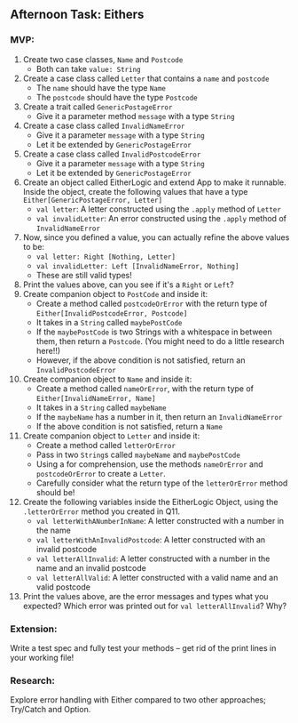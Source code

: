 ## Afternoon Task: Eithers
### MVP:
1. Create two case classes, `Name` and `Postcode`
   * Both can take `value: String`
2. Create a case class called `Letter` that contains a `name` and `postcode`
   * The `name` should have the type `Name`
   * The `postcode` should have the type `Postcode`
3. Create a trait called `GenericPostageError`
   * Give it a parameter method `message` with a type `String`
4. Create a case class called `InvalidNameError`
   * Give it a parameter `message` with a type `String`
   * Let it be extended by `GenericPostageError`
5. Create a case class called `InvalidPostcodeError`
   * Give it a parameter `message` with a type `String`
   * Let it be extended by `GenericPostageError`
6. Create an object called EitherLogic and extend App to make it runnable. Inside the object, create the following values that have a type `Either[GenericPostageError, Letter]`
   * `val letter`: A letter constructed using the `.apply` method of `Letter`
   * `val invalidLetter`: An error constructed using the `.apply` method of `InvalidNameError`
7. Now, since you defined a value, you can actually refine the above values to be:
   * `val letter: Right [Nothing, Letter]`
   * `val invalidLetter: Left [InvalidNameError, Nothing]`
   * These are still valid types!
8. Print the values above, can you see if it's a `Right` or `Left`?
9. Create companion object to `PostCode` and inside it:
   * Create a method called `postcodeOrError` with the return type of `Either[InvalidPostcodeError, Postcode]`
   * It takes in a `String` called `maybePostCode`
   * If the `maybePostCode` is two Strings with a whitespace in between them, then return a `Postcode`. (You might need to do a little research here!!)
   * However, if the above condition is not satisfied, return an `InvalidPostcodeError`
10. Create companion object to `Name` and inside it:
    * Create a method called `nameOrError`, with the return type of `Either[InvalidNameError, Name]`
    * It takes in a `String` called `maybeName`
    * If the `maybeName` has a number in it, then return an `InvalidNameError`
    * If the above condition is not satisfied, return a `Name`
11. Create companion object to `Letter` and inside it:
    * Create a method called `letterOrError`
    * Pass in two `String`s called `maybeName` and `maybePostCode`
    * Using a for comprehension, use the methods `nameOrError` and `postcodeOrError` to create a `Letter`.
    * Carefully consider what the return type of the `letterOrError` method should be!
12. Create the following variables inside the EitherLogic Object, using the `.letterOrError` method you created in Q11.
    * `val letterWithANumberInName`: A letter constructed with a number in the name
    * `val letterWithAnInvalidPostcode`: A letter constructed with an invalid postcode
    * `val letterAllInvalid`: A letter constructed with a number in the name and an invalid
       postcode
    * `val letterAllValid`: A letter constructed with a valid name and an valid postcode
13. Print the values above, are the error messages and types what you expected? Which error was printed out for `val letterAllInvalid`? Why?
### Extension:
Write a test spec and fully test your methods – get rid of the print lines in your working file!
### Research:
Explore error handling with Either compared to two other approaches; Try/Catch and Option.